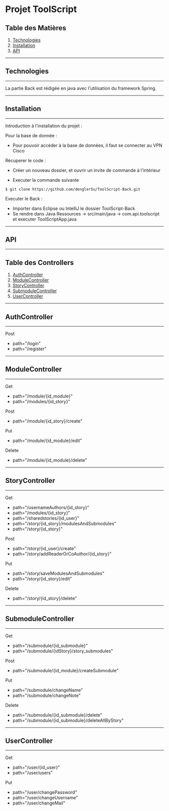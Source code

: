 # Projet ToolScript

## Table des Matières
1. [Technologies](#technologies)
2. [Installation](#installation)
3. [API](#api)

***
## Technologies
***

La partie Back est rédigée en java avec l'utilisation du framework Spring.

***
## Installation
***

Introduction à l'installation du projet :

Pour la base de donnée :

* Pour pouvoir accéder à la base de données, il faut se connecter au VPN Cisco

Récuperer le code :

* Créer un nouveau dossier, et ouvrir un invite de commande à l'intérieur

* Executer la commande suivante
```
$ git clone https://github.com/dengler5u/ToolScript-Back.git
```
Executer le Back :

* Importer dans Eclipse ou IntelliJ le dossier ToolScript-Back 
* Se rendre dans Java Ressources -> src/main/java -> com.api.toolscript et executer ToolScriptApp.java

***
## API
***

## Table des Controllers
1. [AuthController](#authcontroller)
2. [ModuleController](#modulecontroller)
3. [StoryController](#storycontroller)
4. [SubmoduleController](#submodulecontroller)
5. [UserController](#usercontroller)

***
## AuthController
***

Post
  - path="/login"
  - path="/register"

***
## ModuleController
***

Get
  - path="/module/{id_module}"
  - path="/modules/{id_story}"

Post
  - path="/module/{id_story}/create"

Put
  - path="/module/{id_module}/edit"

Delete
  - path="/module/{id_module}/delete"

***
## StoryController
***

Get
  - path="/usernameAuthors/{id_story}"
  - path="/modules/{id_story}"
  - path="/sharedstories/{id_user}"
  - path="/story/{id_story}/modulesAndSubmodules"
  - path="/story/{id_story}"

Post
  - path="/story/{id_user}/create"
  - path="/story/addReaderOrCoAuthor/{id_story}"

Put
  - path="/story/saveModulesAndSubmodules"
  - path="/story/{id_story}/edit"

Delete
  - path="/story/{id_story}/delete"

***
## SubmoduleController
***

Get
  - path="/submodule/{id_submodule}"
  - path="/submodule/{idStory}/story_submodules"

Post
  - path="/submodule/{id_module}/createSubmodule"

Put
  - path="/submodule/changeName"
  - path="/submodule/changeNote"

Delete
  - path="/submodule/{id_submodule}/delete"
  - path="/submodule/{id_submodule}/deleteAllByStory"

***
## UserController
***

Get
  - path="/user/{id_user}"
  - path="/user/users"

Put
  - path="/user/changePassword"
  - path="/user/changeUsername"
  - path="/user/changeMail"
